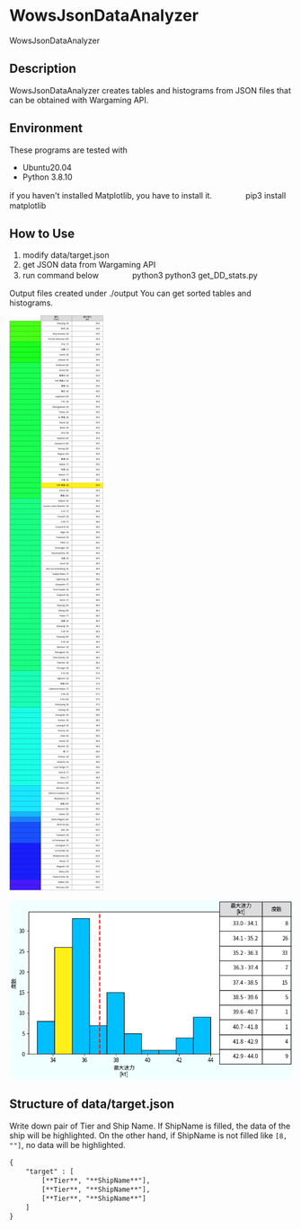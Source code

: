 # WowsJsonDataAnalyzer
WowsJsonDataAnalyzer

## Description
WowsJsonDataAnalyzer creates tables and histograms from JSON files that can be obtained with Wargaming API.

## Environment
These programs are tested with
- Ubuntu20.04
- Python 3.8.10

if you haven't installed Matplotlib, you have to install it.
　　　　pip3 install matplotlib

## How to Use
1. modify data/target.json
2. get JSON data from Wargaming API
3. run command below
　　　　python3 python3 get_DD_stats.py

Output files created under ./output
You can get sorted tables and histograms.

![Table image](image/table_all_range.png)

![Histogram image](image/hist_all_range.png)

## Structure of data/target.json
Write down pair of Tier and Ship Name.
If ShipName is filled, the data of the ship will be highlighted. On the other hand, if ShipName is not filled like `[8, ""]`, no data will be highlighted.

~~~
{
    "target" : [
        [**Tier**, "**ShipName**"],
        [**Tier**, "**ShipName**"],
        [**Tier**, "**ShipName**"]
    ]
}
~~~